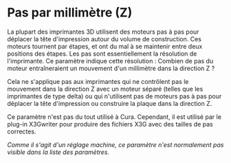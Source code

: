 Pas par millimètre (Z)
====
La plupart des imprimantes 3D utilisent des moteurs pas à pas pour déplacer la tête d'impression autour du volume de construction. Ces moteurs tournent par étapes, et ont du mal à se maintenir entre deux positions des étapes. Les pas sont essentiellement la résolution de l'imprimante. Ce paramètre indique cette résolution : Combien de pas du moteur entraîneraient un mouvement d'un millimètre dans la direction Z ?

Cela ne s'applique pas aux imprimantes qui ne contrôlent pas le mouvement dans la direction Z avec un moteur séparé (telles que les imprimantes de type delta) ou qui n'utilisent pas de moteurs pas à pas pour déplacer la tête d'impression ou construire la plaque dans la direction Z.

Ce paramètre n'est pas du tout utilisé à Cura. Cependant, il est utilisé par le plug-in X3Gwriter pour produire des fichiers X3G avec des tailles de pas correctes.

*Comme il s'agit d'un réglage machine, ce paramètre n'est normalement pas visible dans la liste des paramètres.*
